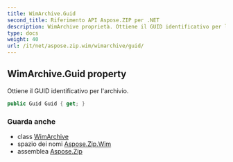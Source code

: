 ```yaml
---
title: WimArchive.Guid
second_title: Riferimento API Aspose.ZIP per .NET
description: WimArchive proprietà. Ottiene il GUID identificativo per larchivio.
type: docs
weight: 40
url: /it/net/aspose.zip.wim/wimarchive/guid/
---
```

## WimArchive.Guid property

Ottiene il GUID identificativo per l'archivio.

```csharp
public Guid Guid { get; }
```

### Guarda anche

* class [WimArchive](../)
* spazio dei nomi [Aspose.Zip.Wim](../../wimarchive/)
* assemblea [Aspose.Zip](../../../)


